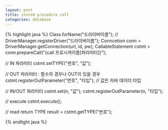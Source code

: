 ```yaml
---
layout: post
title: stored procedure call
categories: database
---
```


{% highlight java %}
Class.forName("드라이버이름");
// DriverManager.registerDriver("드라이버이름");
Conncetion conn = DriverManager.getConnection(url, id, pw);
CallableStatement cstmt = conn.prepareCall("{call 프로시져이름[파라미터]}");

// IN 파라미터
cstmt.setTYPE("번호", "값");

// OUT 파라미터 : 함수의 경우나 OUT이 있을 경우
cstmt.registerOutParameter("번호", "타입"); // 값은 자바 데이터 타입

// IN/OUT 파라미터
cstmt.set(n, "값");
cstmt.registerOutParameter(n, "타입");

// execute
cstmt.execute();

// read return
TYPE result = cstmt.getTYPE("번호");

{% endlight java %}
